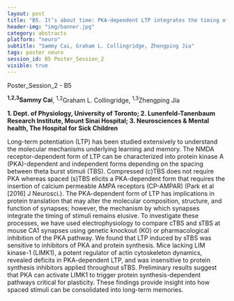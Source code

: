 ```yaml
---
layout: post
title: "B5. It’s about time: PKA-dependent LTP integrates the timing of stimuli via LIMK1"
header-img: "img/banner.jpg"
category: abstracts
platform: "neuro"
subtitle: "Sammy Cai, Graham L. Collingridge, Zhengping Jia"
tags: poster neuro
session_id: B5 Poster_Session_2
visible: true
---
```

Poster_Session_2 - B5

**<sup>1,2,3</sup>Sammy Cai**, <sup>1,2</sup>Graham L. Collingridge, <sup>1,3</sup>Zhengping Jia

__1. Dept. of Physiology, University of Toronto; 2. Lunenfeld-Tanenbaum Research
Institute, Mount Sinai Hospital; 3. Neurosciences & Mental health, The Hospital for Sick Children__

Long-term potentiation (LTP) has been studied extensively to understand the molecular mechanisms underlying learning and memory. The NMDA receptor-dependent form of LTP can be characterized into protein kinase A (PKA)-dependent and independent forms depending on the spacing between theta burst stimuli (TBS). Compressed (c)TBS does not require PKA whereas spaced (s)TBS elicits a PKA-dependent form that requires the insertion of calcium permeable AMPA receptors (CP-AMPAR) (Park et al [2016] J Neurosci.). The PKA-dependent form of LTP has implications in protein translation that may alter the molecular composition, structure, and function of synapses; however, the mechanism by which synapses integrate the timing of stimuli remains elusive. To investigate these processes, we have used electrophysiology to compare cTBS and sTBS at mouse CA1 synapses using genetic knockout (KO) or pharmacological inhibition of the PKA pathway. We found that LTP induced by sTBS was sensitive to inhibitors of PKA and protein synthesis. Mice lacking LIM kinase-1 (LIMK1), a potent regulator of actin cytoskeleton dynamics, revealed deficits in PKA-dependent LTP, and was insensitive to protein synthesis inhibitors applied throughout sTBS. Preliminary results suggest that PKA can activate LIMK1 to trigger protein synthesis-dependent pathways critical for plasticity. These findings provide insight into how spaced stimuli can be consolidated into long-term memories.
